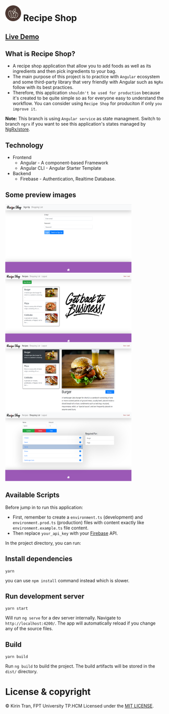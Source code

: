# <img src="./src/assets/images/logo.png" width="50" height="50" /> Recipe Shop

## [Live Demo](https://youtu.be/8SchbagYCMY)
## What is Recipe Shop?
- A recipe shop application that allow you to add foods as well as its ingredients and then pick ingredients to your bag.
- The main purpose of this project is to practice with `Angular` ecosystem and some third-party library that very friendly with Angular such as `NgRx` follow with its best practices.
- Therefore, this application `shouldn't be used for production` because it's created to be quite simple so as for everyone easy to understand the workflow.
You can consider using `Recipe Shop` for produciton if only `you improve it`.

**Note:** This branch is using `Angular service` as state managment. Switch to branch `ngrx` if you want to see this application's states managed by [NgRx/store](https://ngrx.io/guide/store).
## Technology
- Frontend
  - Angular -  A component-based Framework
  - Angular CLI - Angular Starter Template
- Backend
  - Firebase - Authentication, Realtime Database.

## Some preview images
<img src="./docs/images/auth-page.png" width="400" height="217" />&nbsp;<img src="./docs/images/recipes-list-page.png" width="400" height="217" />
<img src="./docs/images/detail-recipe-page.png" width="400" height="217" />&nbsp;<img src="./docs/images/shopping-list-page.png" width="400" height="217" />

## Available Scripts
Before jump in to run this application:
- First, remember to create a `environment.ts` (development) and `environment.prod.ts` (production) files with content exactly like `environment.example.ts` file content.
- Then replace  `your_api_key` with your  [Firebase](https://firebase.google.com/) API.

In the project directory, you can run:
## Install dependencies
```
yarn
```
you can use `npm install` command instead which is slower.
## Run development server
```
yarn start
```

Will run `ng serve` for a dev server internally. Navigate to `http://localhost:4200/`. The app will automatically reload if you change any of the source files.
## Build

```
yarn build
```

Run `ng build` to build the project. The build artifacts will be stored in the `dist/` directory.

# License & copyright

© Kirin Tran, FPT University TP.HCM
Licensed under the [MIT LICENSE](LICENSE).
